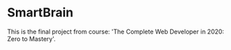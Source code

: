# SmartBrain
This is the final project from course: 'The Complete Web Developer in 2020: Zero to Mastery'.
